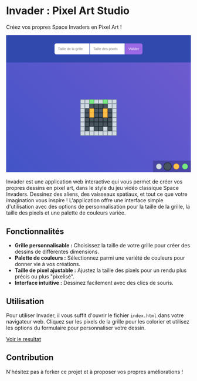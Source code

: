 # Invader : Pixel Art Studio

Créez vos propres Space Invaders en Pixel Art !

![Resultat_Invader](invader_img.png)

Invader est une application web interactive qui vous permet de créer vos propres dessins en pixel art, dans le style du jeu vidéo classique Space Invaders.  Dessinez des aliens, des vaisseaux spatiaux, et tout ce que votre imagination vous inspire ! L'application offre une interface simple d'utilisation avec des options de personnalisation pour la taille de la grille, la taille des pixels et une palette de couleurs variée.

## Fonctionnalités

* **Grille personnalisable :**  Choisissez la taille de votre grille pour créer des dessins de différentes dimensions.
* **Palette de couleurs :**  Sélectionnez parmi une variété de couleurs pour donner vie à vos créations.
* **Taille de pixel ajustable :** Ajustez la taille des pixels pour un rendu plus précis ou plus "pixelisé".
* **Interface intuitive :**  Dessinez facilement avec des clics de souris.

## Utilisation

Pour utiliser Invader, il vous suffit d'ouvrir le fichier `index.html` dans votre navigateur web.  Cliquez sur les pixels de la grille pour les colorier et utilisez les options du formulaire pour personnaliser votre dessin.

[Voir le resultat](https://invader-by-clb.vercel.app/)

## Contribution

N'hésitez pas à forker ce projet et à proposer vos propres améliorations !
